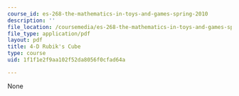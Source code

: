 ```yaml
---
course_id: es-268-the-mathematics-in-toys-and-games-spring-2010
description: ''
file_location: /coursemedia/es-268-the-mathematics-in-toys-and-games-spring-2010/1f1f1e2f9aa102f52da8056f0cfad64a_MITES_268S10_4Dcube.pdf
file_type: application/pdf
layout: pdf
title: 4-D Rubik's Cube
type: course
uid: 1f1f1e2f9aa102f52da8056f0cfad64a

---
```

None